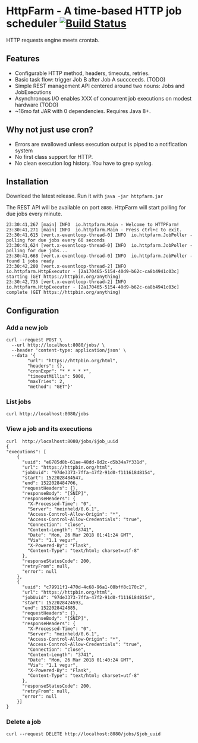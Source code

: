 # HttpFarm - A time-based HTTP job scheduler [![Build Status](https://travis-ci.org/edouardswiac/httpfarm.svg?branch=master)](https://travis-ci.org/edouardswiac/httpfarm)

HTTP requests engine meets crontab. 

## Features
- Configurable HTTP method, headers, timeouts, retries.
- Basic task flow: trigger Job B after Job A succceeds. (TODO)
- Simple REST management API centered around two nouns: Jobs and JobExecutions
- Asynchronous I/O enables XXX of concurrent job executions on modest hardware  (TODO)
- ~16mo fat JAR with 0 dependencies. Requires Java 8+.

## Why not just use cron?
- Errors are swallowed unless execution output is piped to a notification system
- No first class support for HTTP. 
- No clean execution log history. You have to grep syslog.

## Installation
Download the latest release. Run it with
`java -jar httpfarm.jar`

The REST API will be available on port `8080`. HttpFarm will start polling for due jobs every minute.
```
23:30:41,267 [main] INFO  io.httpfarm.Main - Welcome to HTTPFarm!
23:30:41,271 [main] INFO  io.httpfarm.Main - Press ctrl+c to exit.
23:30:41,615 [vert.x-eventloop-thread-0] INFO  io.httpfarm.JobPoller - polling for due jobs every 60 seconds
23:30:41,624 [vert.x-eventloop-thread-0] INFO  io.httpfarm.JobPoller - polling for due jobs...
23:30:41,668 [vert.x-eventloop-thread-0] INFO  io.httpfarm.JobPoller - found 1 jobs ready
23:30:42,200 [vert.x-eventloop-thread-2] INFO  io.httpfarm.HttpExecutor - [2a170465-5154-40d9-b62c-ca8b4941c03c] starting (GET https://httpbin.org/anything)
23:30:42,735 [vert.x-eventloop-thread-2] INFO  io.httpfarm.HttpExecutor - [2a170465-5154-40d9-b62c-ca8b4941c03c] complete (GET https://httpbin.org/anything)
``` 

## Configuration

### Add a new job
    curl --request POST \
      --url http://localhost:8080/jobs/ \
      --header 'content-type: application/json' \
      --data '{
            "url": "https://httpbin.org/html",
            "headers": {},
            "cronExpr": "* * * * *",
            "timeoutMillis": 5000,
            "maxTries": 2,
            "method": "GET"}'


### List jobs
    curl http://localhost:8080/jobs
      
### View a job and its executions
    curl  http://localhost:8080/jobs/$job_uuid
    {
    "executions": [
        {
          "uuid": "e6785d8b-61ae-48dd-8d2c-d5b34a7f331d",
          "url": "https://httpbin.org/html",
          "jobUuid": "97de3373-7ffa-47f2-91d0-f11161848154",
          "start": 1522028484547,
          "end": 1522028484706,
          "requestHeaders": {},
          "responseBody": "[SNIP]",
          "responseHeaders": {
            "X-Processed-Time": "0",
            "Server": "meinheld/0.6.1",
            "Access-Control-Allow-Origin": "*",
            "Access-Control-Allow-Credentials": "true",
            "Connection": "close",
            "Content-Length": "3741",
            "Date": "Mon, 26 Mar 2018 01:41:24 GMT",
            "Via": "1.1 vegur",
            "X-Powered-By": "Flask",
            "Content-Type": "text/html; charset=utf-8"
          },
          "responseStatusCode": 200,
          "retryFrom": null,
          "error": null
        },
        {
          "uuid": "c79911f1-470d-4c68-96a1-08bff8c170c2",
          "url": "https://httpbin.org/html",
          "jobUuid": "97de3373-7ffa-47f2-91d0-f11161848154",
          "start": 1522028424593,
          "end": 1522028424885,
          "requestHeaders": {},
          "responseBody": "[SNIP]",
          "responseHeaders": {
            "X-Processed-Time": "0",
            "Server": "meinheld/0.6.1",
            "Access-Control-Allow-Origin": "*",
            "Access-Control-Allow-Credentials": "true",
            "Connection": "close",
            "Content-Length": "3741",
            "Date": "Mon, 26 Mar 2018 01:40:24 GMT",
            "Via": "1.1 vegur",
            "X-Powered-By": "Flask",
            "Content-Type": "text/html; charset=utf-8"
          },
          "responseStatusCode": 200,
          "retryFrom": null,
          "error": null
        }]
    }
### Delete a job
    curl --request DELETE http://localhost:8080/jobs/$job_uuid

